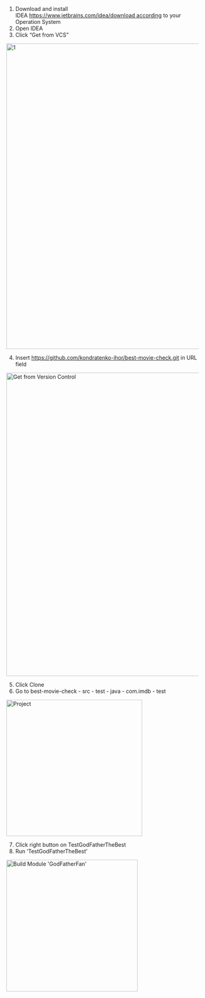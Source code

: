 1. Download and install IDEA https://www.jetbrains.com/idea/download according to your Operation System
2. Open IDEA
3. Click “Get from VCS”
<img width="798" alt="1" src="https://user-images.githubusercontent.com/63912318/175625027-130f2df3-884a-40b1-8397-5506a4584b45.png">

4. Insert https://github.com/kondratenko-ihor/best-movie-check.git in URL field
<img width="792" alt="Get from Version Control" src="https://user-images.githubusercontent.com/63912318/175625599-1c0bbe26-8f04-4630-b56d-885d84dd171b.png">

5. Click Clone
6. Go to best-movie-check - src - test - java - com.imdb - test
<img width="356" alt="Project" src="https://user-images.githubusercontent.com/63912318/175626049-13ae80ad-111a-4a5a-be8a-18c38f924853.png">


7. Click right button on TestGodFatherTheBest
8. Run ‘TestGodFatherTheBest’
<img width="344" alt="Build Module 'GodFatherFan'" src="https://user-images.githubusercontent.com/63912318/175626374-aaac01b6-e1da-4b75-a23a-6582d92b8fbf.png">

